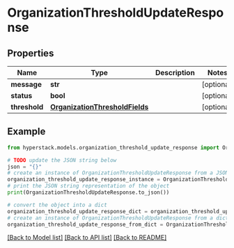 # OrganizationThresholdUpdateResponse


## Properties

Name | Type | Description | Notes
------------ | ------------- | ------------- | -------------
**message** | **str** |  | [optional] 
**status** | **bool** |  | [optional] 
**threshold** | [**OrganizationThresholdFields**](OrganizationThresholdFields.md) |  | [optional] 

## Example

```python
from hyperstack.models.organization_threshold_update_response import OrganizationThresholdUpdateResponse

# TODO update the JSON string below
json = "{}"
# create an instance of OrganizationThresholdUpdateResponse from a JSON string
organization_threshold_update_response_instance = OrganizationThresholdUpdateResponse.from_json(json)
# print the JSON string representation of the object
print(OrganizationThresholdUpdateResponse.to_json())

# convert the object into a dict
organization_threshold_update_response_dict = organization_threshold_update_response_instance.to_dict()
# create an instance of OrganizationThresholdUpdateResponse from a dict
organization_threshold_update_response_from_dict = OrganizationThresholdUpdateResponse.from_dict(organization_threshold_update_response_dict)
```
[[Back to Model list]](../README.md#documentation-for-models) [[Back to API list]](../README.md#documentation-for-api-endpoints) [[Back to README]](../README.md)


